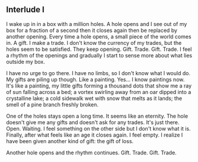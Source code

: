 Interlude I
-----------

I wake up in in a box with a million holes. A hole opens and I see out
of my box for a fraction of a second then it closes again then be
replaced by another opening. Every time a hole opens, a small piece of
the world comes in. A gift. I make a trade. I don\'t know the currency
of my trades, but the holes seem to be satisfied. They keep opening.
Gift. Trade. Gift. Trade. I feel a rhythm of the openings and gradually
I start to sense more about what lies outside my box.

I have no urge to go there. I have no limbs, so I don\'t know what I
would do. My gifts are piling up though. Like a painting. Yes... I know
paintings now. It\'s like a painting, my little gifts forming a thousand
dots that show me a ray of sun falling across a bed; a vortex swirling
away from an oar dipped into a crystalline lake; a cold sidewalk wet
with snow that melts as it lands; the smell of a pine branch freshly
broken.

One of the holes stays open a long time. It seems like an eternity. The
hole doesn\'t give me any gifts and doesn\'t ask for any trades. It\'s
just there. Open. Waiting. I feel something on the other side but I
don\'t know what it is. Finally, after what feels like an age it closes
again. I feel empty. I realize I have been given another kind of gift:
the gift of loss.

Another hole opens and the rhythm continues. Gift. Trade. Gift. Trade.
